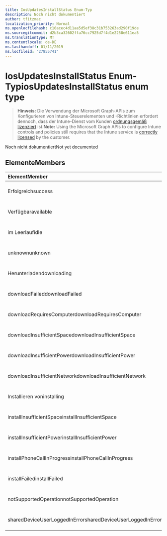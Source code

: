 ```yaml
---
title: IosUpdatesInstallStatus Enum-Typ
description: Noch nicht dokumentiert
author: tfitzmac
localization_priority: Normal
ms.openlocfilehash: c10acec4d11aa5d5ef38c31b753263ad290f19de
ms.sourcegitcommit: d2b3ca32602ffa76cc7925d7f4d1e2258e611ea5
ms.translationtype: MT
ms.contentlocale: de-DE
ms.lasthandoff: 01/11/2019
ms.locfileid: "27855741"
---
```

# <a name="iosupdatesinstallstatus-enum-type"></a><span data-ttu-id="5ce00-103">IosUpdatesInstallStatus Enum-Typ</span><span class="sxs-lookup"><span data-stu-id="5ce00-103">iosUpdatesInstallStatus enum type</span></span>

> <span data-ttu-id="5ce00-104">**Hinweis:** Die Verwendung der Microsoft Graph-APIs zum Konfigurieren von Intune-Steuerelementen und -Richtlinien erfordert dennoch, dass der Intune-Dienst vom Kunden [ordnungsgemäß lizenziert](https://go.microsoft.com/fwlink/?linkid=839381) ist.</span><span class="sxs-lookup"><span data-stu-id="5ce00-104">**Note:** Using the Microsoft Graph APIs to configure Intune controls and policies still requires that the Intune service is [correctly licensed](https://go.microsoft.com/fwlink/?linkid=839381) by the customer.</span></span>

<span data-ttu-id="5ce00-105">Noch nicht dokumentiert</span><span class="sxs-lookup"><span data-stu-id="5ce00-105">Not yet documented</span></span>
## <a name="members"></a><span data-ttu-id="5ce00-106">Elemente</span><span class="sxs-lookup"><span data-stu-id="5ce00-106">Members</span></span>
|<span data-ttu-id="5ce00-107">Element</span><span class="sxs-lookup"><span data-stu-id="5ce00-107">Member</span></span>|<span data-ttu-id="5ce00-108">Wert</span><span class="sxs-lookup"><span data-stu-id="5ce00-108">Value</span></span>|<span data-ttu-id="5ce00-109">Beschreibung</span><span class="sxs-lookup"><span data-stu-id="5ce00-109">Description</span></span>|
|:---|:---|:---|
|<span data-ttu-id="5ce00-110">Erfolgreich</span><span class="sxs-lookup"><span data-stu-id="5ce00-110">success</span></span>|<span data-ttu-id="5ce00-111">0</span><span class="sxs-lookup"><span data-stu-id="5ce00-111">0</span></span>|<span data-ttu-id="5ce00-112">Noch nicht dokumentiert</span><span class="sxs-lookup"><span data-stu-id="5ce00-112">Not yet documented</span></span>|
|<span data-ttu-id="5ce00-113">Verfügbar</span><span class="sxs-lookup"><span data-stu-id="5ce00-113">available</span></span>|<span data-ttu-id="5ce00-114">1</span><span class="sxs-lookup"><span data-stu-id="5ce00-114">1</span></span>|<span data-ttu-id="5ce00-115">Noch nicht dokumentiert</span><span class="sxs-lookup"><span data-stu-id="5ce00-115">Not yet documented</span></span>|
|<span data-ttu-id="5ce00-116">im Leerlauf</span><span class="sxs-lookup"><span data-stu-id="5ce00-116">idle</span></span>|<span data-ttu-id="5ce00-117">2</span><span class="sxs-lookup"><span data-stu-id="5ce00-117">2</span></span>|<span data-ttu-id="5ce00-118">Noch nicht dokumentiert</span><span class="sxs-lookup"><span data-stu-id="5ce00-118">Not yet documented</span></span>|
|<span data-ttu-id="5ce00-119">unknown</span><span class="sxs-lookup"><span data-stu-id="5ce00-119">unknown</span></span>|<span data-ttu-id="5ce00-120">3</span><span class="sxs-lookup"><span data-stu-id="5ce00-120">3</span></span>|<span data-ttu-id="5ce00-121">Noch nicht dokumentiert</span><span class="sxs-lookup"><span data-stu-id="5ce00-121">Not yet documented</span></span>|
|<span data-ttu-id="5ce00-122">Herunterladen</span><span class="sxs-lookup"><span data-stu-id="5ce00-122">downloading</span></span>|<span data-ttu-id="5ce00-123">-2016330712</span><span class="sxs-lookup"><span data-stu-id="5ce00-123">-2016330712</span></span>|<span data-ttu-id="5ce00-124">Noch nicht dokumentiert</span><span class="sxs-lookup"><span data-stu-id="5ce00-124">Not yet documented</span></span>|
|<span data-ttu-id="5ce00-125">downloadFailed</span><span class="sxs-lookup"><span data-stu-id="5ce00-125">downloadFailed</span></span>|<span data-ttu-id="5ce00-126">-2016330711</span><span class="sxs-lookup"><span data-stu-id="5ce00-126">-2016330711</span></span>|<span data-ttu-id="5ce00-127">Noch nicht dokumentiert</span><span class="sxs-lookup"><span data-stu-id="5ce00-127">Not yet documented</span></span>|
|<span data-ttu-id="5ce00-128">downloadRequiresComputer</span><span class="sxs-lookup"><span data-stu-id="5ce00-128">downloadRequiresComputer</span></span>|<span data-ttu-id="5ce00-129">-2016330710</span><span class="sxs-lookup"><span data-stu-id="5ce00-129">-2016330710</span></span>|<span data-ttu-id="5ce00-130">Noch nicht dokumentiert</span><span class="sxs-lookup"><span data-stu-id="5ce00-130">Not yet documented</span></span>|
|<span data-ttu-id="5ce00-131">downloadInsufficientSpace</span><span class="sxs-lookup"><span data-stu-id="5ce00-131">downloadInsufficientSpace</span></span>|<span data-ttu-id="5ce00-132">-2016330709</span><span class="sxs-lookup"><span data-stu-id="5ce00-132">-2016330709</span></span>|<span data-ttu-id="5ce00-133">Noch nicht dokumentiert</span><span class="sxs-lookup"><span data-stu-id="5ce00-133">Not yet documented</span></span>|
|<span data-ttu-id="5ce00-134">downloadInsufficientPower</span><span class="sxs-lookup"><span data-stu-id="5ce00-134">downloadInsufficientPower</span></span>|<span data-ttu-id="5ce00-135">-2016330708</span><span class="sxs-lookup"><span data-stu-id="5ce00-135">-2016330708</span></span>|<span data-ttu-id="5ce00-136">Noch nicht dokumentiert</span><span class="sxs-lookup"><span data-stu-id="5ce00-136">Not yet documented</span></span>|
|<span data-ttu-id="5ce00-137">downloadInsufficientNetwork</span><span class="sxs-lookup"><span data-stu-id="5ce00-137">downloadInsufficientNetwork</span></span>|<span data-ttu-id="5ce00-138">-2016330707</span><span class="sxs-lookup"><span data-stu-id="5ce00-138">-2016330707</span></span>|<span data-ttu-id="5ce00-139">Noch nicht dokumentiert</span><span class="sxs-lookup"><span data-stu-id="5ce00-139">Not yet documented</span></span>|
|<span data-ttu-id="5ce00-140">Installieren von</span><span class="sxs-lookup"><span data-stu-id="5ce00-140">installing</span></span>|<span data-ttu-id="5ce00-141">-2016330706</span><span class="sxs-lookup"><span data-stu-id="5ce00-141">-2016330706</span></span>|<span data-ttu-id="5ce00-142">Noch nicht dokumentiert</span><span class="sxs-lookup"><span data-stu-id="5ce00-142">Not yet documented</span></span>|
|<span data-ttu-id="5ce00-143">installInsufficientSpace</span><span class="sxs-lookup"><span data-stu-id="5ce00-143">installInsufficientSpace</span></span>|<span data-ttu-id="5ce00-144">-2016330705</span><span class="sxs-lookup"><span data-stu-id="5ce00-144">-2016330705</span></span>|<span data-ttu-id="5ce00-145">Noch nicht dokumentiert</span><span class="sxs-lookup"><span data-stu-id="5ce00-145">Not yet documented</span></span>|
|<span data-ttu-id="5ce00-146">installInsufficientPower</span><span class="sxs-lookup"><span data-stu-id="5ce00-146">installInsufficientPower</span></span>|<span data-ttu-id="5ce00-147">-2016330704</span><span class="sxs-lookup"><span data-stu-id="5ce00-147">-2016330704</span></span>|<span data-ttu-id="5ce00-148">Noch nicht dokumentiert</span><span class="sxs-lookup"><span data-stu-id="5ce00-148">Not yet documented</span></span>|
|<span data-ttu-id="5ce00-149">installPhoneCallInProgress</span><span class="sxs-lookup"><span data-stu-id="5ce00-149">installPhoneCallInProgress</span></span>|<span data-ttu-id="5ce00-150">-2016330703</span><span class="sxs-lookup"><span data-stu-id="5ce00-150">-2016330703</span></span>|<span data-ttu-id="5ce00-151">Noch nicht dokumentiert</span><span class="sxs-lookup"><span data-stu-id="5ce00-151">Not yet documented</span></span>|
|<span data-ttu-id="5ce00-152">installFailed</span><span class="sxs-lookup"><span data-stu-id="5ce00-152">installFailed</span></span>|<span data-ttu-id="5ce00-153">-2016330702</span><span class="sxs-lookup"><span data-stu-id="5ce00-153">-2016330702</span></span>|<span data-ttu-id="5ce00-154">Noch nicht dokumentiert</span><span class="sxs-lookup"><span data-stu-id="5ce00-154">Not yet documented</span></span>|
|<span data-ttu-id="5ce00-155">notSupportedOperation</span><span class="sxs-lookup"><span data-stu-id="5ce00-155">notSupportedOperation</span></span>|<span data-ttu-id="5ce00-156">-2016330701</span><span class="sxs-lookup"><span data-stu-id="5ce00-156">-2016330701</span></span>|<span data-ttu-id="5ce00-157">Noch nicht dokumentiert</span><span class="sxs-lookup"><span data-stu-id="5ce00-157">Not yet documented</span></span>|
|<span data-ttu-id="5ce00-158">sharedDeviceUserLoggedInError</span><span class="sxs-lookup"><span data-stu-id="5ce00-158">sharedDeviceUserLoggedInError</span></span>|<span data-ttu-id="5ce00-159">-2016330699</span><span class="sxs-lookup"><span data-stu-id="5ce00-159">-2016330699</span></span>|<span data-ttu-id="5ce00-160">Noch nicht dokumentiert</span><span class="sxs-lookup"><span data-stu-id="5ce00-160">Not yet documented</span></span>|



